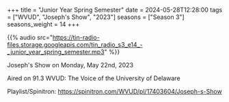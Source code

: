 +++
title = "Junior Year Spring Semester"
date = 2024-05-28T12:28:00
tags = ["WVUD", "Joseph's Show", "2023"]
seasons = ["Season 3"]
seasons_weight = 14
+++

{{% audio src="https://tin-radio-files.storage.googleapis.com/tin_radio_s3_e14_-_junior_year_spring_semester.mp3" %}}

Joseph's Show on Monday, May 22nd, 2023

Aired on 91.3 WVUD: The Voice of the University of Delaware

Playlist/Spinitron: https://spinitron.com/WVUD/pl/17403604/Joseph-s-Show

